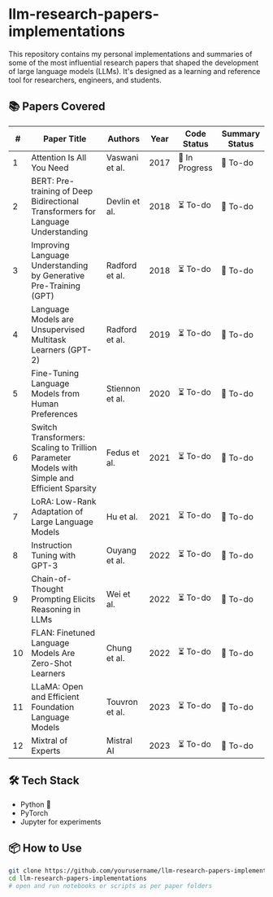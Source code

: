 # llm-research-papers-implementations
This repository contains my personal implementations and summaries of some of the most influential research papers that shaped the development of large language models (LLMs). It's designed as a learning and reference tool for researchers, engineers, and students.

## 📚 Papers Covered

| #  | Paper Title                                                                                  | Authors       | Year | Code Status   | Summary Status |
|----|----------------------------------------------------------------------------------------------|---------------|------|---------------|----------------|
| 1  | Attention Is All You Need                                                                    | Vaswani et al. | 2017 | 🚧 In Progress| 📝 To-do     |
| 2  | BERT: Pre-training of Deep Bidirectional Transformers for Language Understanding             | Devlin et al.  | 2018 | ⏳ To-do      | 📝 To-do     |
| 3  | Improving Language Understanding by Generative Pre-Training (GPT)                            | Radford et al. | 2018 | ⏳ To-do      | 📝 To-do     |
| 4  | Language Models are Unsupervised Multitask Learners (GPT-2)                                  | Radford et al. | 2019 | ⏳ To-do      | 📝 To-do     |
| 5  | Fine-Tuning Language Models from Human Preferences                                           | Stiennon et al.| 2020 | ⏳ To-do      | 📝 To-do     |
| 6  | Switch Transformers: Scaling to Trillion Parameter Models with Simple and Efficient Sparsity | Fedus et al.   | 2021 | ⏳ To-do      | 📝 To-do     |
| 7  | LoRA: Low-Rank Adaptation of Large Language Models                                           | Hu et al.      | 2021 | ⏳ To-do      | 📝 To-do     |
| 8  | Instruction Tuning with GPT-3                                                                | Ouyang et al.  | 2022 | ⏳ To-do      | 📝 To-do     |
| 9  | Chain-of-Thought Prompting Elicits Reasoning in LLMs                                         | Wei et al.     | 2022 | ⏳ To-do      | 📝 To-do     |
| 10 | FLAN: Finetuned Language Models Are Zero-Shot Learners                                       | Chung et al.   | 2022 | ⏳ To-do      | 📝 To-do     |
| 11 | LLaMA: Open and Efficient Foundation Language Models                                         | Touvron et al. | 2023 | ⏳ To-do      | 📝 To-do     |
| 12 | Mixtral of Experts                                                                           | Mistral AI     | 2023 | ⏳ To-do      | 📝 To-do     |


## 🛠 Tech Stack

- Python 🐍
- PyTorch
- Jupyter for experiments

## 📦 How to Use

```bash
git clone https://github.com/yourusername/llm-research-papers-implementations.git
cd llm-research-papers-implementations
# open and run notebooks or scripts as per paper folders
